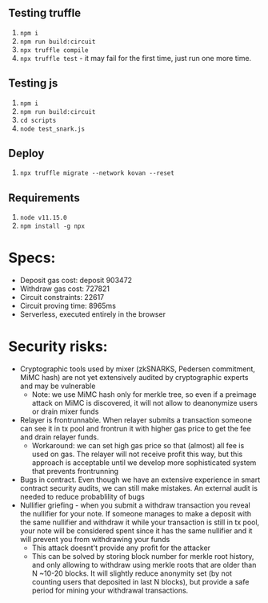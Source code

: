 ## Testing truffle
1. `npm i`
2. `npm run build:circuit`
2. `npx truffle compile`
3. `npx truffle test` - it may fail for the first time, just run one more time.

## Testing js
1. `npm i`
2. `npm run build:circuit`
3. `cd scripts`
4. `node test_snark.js`

## Deploy
1. `npx truffle migrate --network kovan --reset`

## Requirements
1. `node v11.15.0`
2. `npm install -g npx`

# Specs:
- Deposit gas cost: deposit 903472
- Withdraw gas cost: 727821
- Circuit constraints: 22617
- Circuit proving time: 8965ms
- Serverless, executed entirely in the browser

# Security risks:
* Cryptographic tools used by mixer (zkSNARKS, Pedersen commitment, MiMC hash) are not yet extensively audited by cryptographic experts and may be vulnerable
	* Note: we use MiMC hash only for merkle tree, so even if a preimage attack on MiMC is discovered, it will not allow to deanonymize users or drain mixer funds
* Relayer is frontrunnable. When relayer submits a transaction someone can see it in tx pool and frontrun it with higher gas price to get the fee and drain relayer funds.
	* Workaround: we can set high gas price so that (almost) all fee is used on gas. The relayer will not receive profit this way, but this approach is acceptable until we develop more sophisticated system that prevents frontrunning
* Bugs in contract. Even though we have an extensive experience in smart contract security audits, we can still make mistakes. An external audit is needed to reduce probablility of bugs
* Nullifier griefing - when you submit a withdraw transaction you reveal the nullifier for your note. If someone manages to 
make a deposit with the same nullifier and withdraw it while your transaction is still in tx pool, your note will be considered 
spent since it has the same nullifier and it will prevent you from withdrawing your funds
  * This attack doesnt't provide any profit for the attacker
  * This can be solved by storing block number for merkle root history, and only allowing to withdraw using merkle roots that are older than N ~10-20 blocks.
    It will slightly reduce anonymity set (by not counting users that deposited in last N blocks), but provide a safe period for mining your withdrawal transactions.


